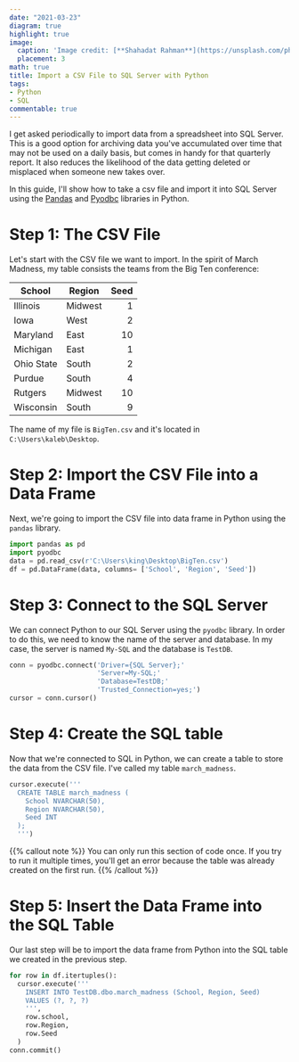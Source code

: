 ```yaml
---
date: "2021-03-23"
diagram: true
highlight: true
image:
  caption: 'Image credit: [**Shahadat Rahman**](https://unsplash.com/photos/BfrQnKBulYQ)'
  placement: 3
math: true
title: Import a CSV File to SQL Server with Python
tags:
- Python
- SQL
commentable: true
---
```


I get asked periodically to import data from a spreadsheet into SQL Server. This is a good option for archiving data you've accumulated over time that may not be used on a daily basis, but comes in handy for that quarterly report. It also reduces the likelihood of the data getting deleted or misplaced when someone new takes over.

In this guide, I'll show how to take a csv file and import it into SQL Server using the [Pandas](https://pypi.org/project/pandas/) and [Pyodbc](https://pypi.org/project/pyodbc/) libraries in Python.

# Step 1: The CSV File

Let's start with the CSV file we want to import. In the spirit of March Madness, my table consists the teams from the Big Ten conference:

| School     | Region   | Seed |
| ---------- | -------- | ---: |
| Illinois   | Midwest  |    1 |
| Iowa       | West     |    2 |
| Maryland   | East     |   10 |
| Michigan   | East     |    1 |
| Ohio State | South    |    2 |
| Purdue     | South    |    4 |
| Rutgers    | Midwest  |   10 |
| Wisconsin  | South    |    9 |

The name of my file is `BigTen.csv` and it's located in `C:\Users\kaleb\Desktop`.

# Step 2: Import the CSV File into a Data Frame

Next, we're going to import the CSV file into data frame in Python using the `pandas` library.

```python
import pandas as pd
import pyodbc
data = pd.read_csv(r'C:\Users\king\Desktop\BigTen.csv')   
df = pd.DataFrame(data, columns= ['School', 'Region', 'Seed'])
```

# Step 3: Connect to the SQL Server

We can connect Python to our SQL Server using the `pyodbc` library. In order to do this, we need to know the name of the server and database. In my case, the server is named `My-SQL` and the database is `TestDB`.

```python
conn = pyodbc.connect('Driver={SQL Server};'
                      'Server=My-SQL;'
                      'Database=TestDB;'
                      'Trusted_Connection=yes;')
cursor = conn.cursor()
```

# Step 4: Create the SQL table

Now that we're connected to SQL in Python, we can create a table to store the data from the CSV file. I've called my table `march_madness`.
```python
cursor.execute('''
  CREATE TABLE march_madness (
    School NVARCHAR(50),
    Region NVARCHAR(50),
    Seed INT
  );
  ''')
```

{{% callout note %}}
You can only run this section of code once. If you try to run it multiple times, you'll get an error because the table was already created on the first run.
{{% /callout %}}

# Step 5: Insert the Data Frame into the SQL Table

Our last step will be to import the data frame from Python into the SQL table we created in the previous step.

```python
for row in df.itertuples():
  cursor.execute('''
    INSERT INTO TestDB.dbo.march_madness (School, Region, Seed)
    VALUES (?, ?, ?)
    ''',
    row.school,
    row.Region,
    row.Seed
  )
conn.commit()
```